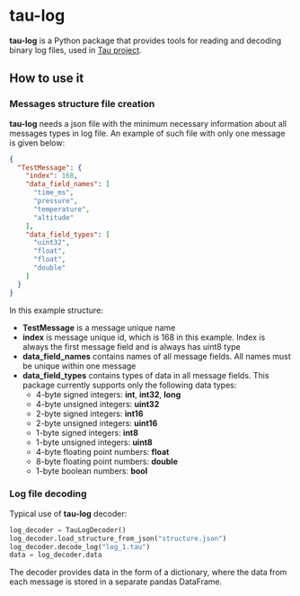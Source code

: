 # tau-log

**tau-log** is a Python package that provides tools for reading and 
decoding binary log files, used in [Tau project](https://github.com/AeroKITties/Tau). 

## How to use it
### Messages structure file creation
**tau-log** needs a json file with the minimum necessary information about all messages types in log file. 
An example of such file with only one message is given below:

```json
{
  "TestMessage": {
    "index": 168,
    "data_field_names": [
      "time_ms",
      "pressure",
      "temperature",
      "altitude"
    ],
    "data_field_types": [
      "uint32",
      "float",
      "float",
      "double"
    ]
  }
}
```
In this example structure:
- **TestMessage** is a message unique name
- **index** is message unique id, which is 168 in this example. Index is always the first message field and is always has uint8 type
- **data_field_names** contains names of all message fields. All names must be unique within one message
- **data_field_types** contains types of data in all message fields. This package currently supports only the following data types: 
  - 4-byte signed integers: **int**, **int32**, **long**
  - 4-byte unsigned integers: **uint32**
  - 2-byte signed integers: **int16**
  - 2-byte unsigned integers: **uint16**
  - 1-byte signed integers: **int8**
  - 1-byte unsigned integers: **uint8**
  - 4-byte floating point numbers: **float**
  - 8-byte floating point numbers: **double**
  - 1-byte boolean numbers: **bool**
### Log file decoding
Typical use of **tau-log** decoder:
```python
log_decoder = TauLogDecoder()
log_decoder.load_structure_from_json("structure.json")
log_decoder.decode_log("log_1.tau")
data = log_decoder.data
```
The decoder provides data in the form of a dictionary, where the data from each message is stored in a separate pandas DataFrame.
